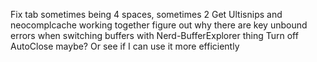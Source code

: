 Fix tab sometimes being 4 spaces, sometimes 2
Get Ultisnips and neocomplcache working together
figure out why there are key unbound errors when switching buffers with Nerd-BufferExplorer thing
Turn off AutoClose maybe? Or see if I can use it more efficiently

